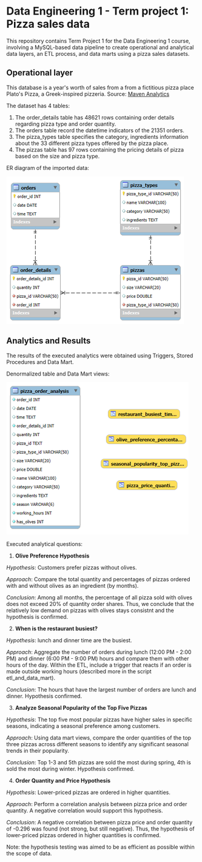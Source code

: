 # Data Engineering 1 - Term project 1: Pizza sales data
This repository contains Term Project 1 for the Data Engineering 1 course, involving a MySQL-based data pipeline to create operational and analytical data layers, an ETL process, and data marts using a pizza sales datasets.


## Operational layer
This database is a year's worth of sales from a from a fictitious pizza place Plato's Pizza, a Greek-inspired pizzeria.
Source: [Maven Analytics](https://mavenanalytics.io/challenges/maven-pizza-challenge/be511a47-85fd-4931-8293-c3bffb577199)

The dataset has 4 tables:
1. The order_details table has 48621 rows containing order details regarding pizza type and order quantity.
2. The orders table record the datetime indicators of the 21351 orders.
3. The pizza_types table specifies the category, ingredients information about the 33 different pizza types offered by the pizza place.
4. The pizzas table has 97 rows containing the pricing details of pizza based on the size and pizza type.

ER diagram of the imported data:

![ER Diagram](https://github.com/ttanyay/data-eng1-project1/blob/main/Term1/pizza_db_eer_diagram.png)

## Analytics and Results
The results of the executed analytics were obtained using Triggers, Stored Procedures and Data Mart.

Denormalized table and Data Mart views:

![ER Diagram](https://github.com/ttanyay/data-eng1-project1/blob/main/Term1/denormalized_table_and_data_mart.png)

Executed analytical questions:
1. **Olive Preference Hypothesis**

_Hypothesis_: Customers prefer pizzas without olives.

_Approach_: Compare the total quantity and percentages of pizzas ordered with and without olives as an ingredient (by months). 

_Conclusion_: Among all months, the percentage of all pizza sold with olives does not exceed 20% of quantity order shares. Thus, we conclude that the relatively low demand on pizzas with olives stays consistnt and the hypothesis is confirmed.

2. **When is the restaurant busiest?**

_Hypothesis_: lunch and dinner time are the busiest. 

_Approach_: Aggregate the number of orders during lunch (12:00 PM - 2:00 PM) and dinner (6:00 PM - 9:00 PM) hours and compare them with other hours of the day. Within the ETL, include a trigger that reacts if an order is made outside working hours (described more in the script etl_and_data_mart).

_Conclusion_: The hours that have the largest number of orders are lunch and dinner. Hypothesis confirmed.

3. **Analyze Seasonal Popularity of the Top Five Pizzas**

_Hypothesis_: The top five most popular pizzas have higher sales in specific seasons, indicating a seasonal preference among customers.

_Approach_: Using data mart views, compare the order quantities of the top three pizzas across different seasons to identify any significant seasonal trends in their popularity.

_Conclusion_: Top 1-3 and 5th pizzas are sold the most during spring, 4th is sold the most during winter. Hypothesis confirmed.

4. **Order Quantity and Price Hypothesis**

_Hypothesis_: Lower-priced pizzas are ordered in higher quantities.

_Approach_: Perform a correlation analysis between pizza price and order quantity. A negative correlation would support this hypothesis.

_Conclusion_: A negative correlation between pizza price and order quantity of -0.296 was found (not strong, but still negative). Thus, the hypothesis of lower-priced pizzas ordered in higher quantities is confirmed.

Note: the hypothesis testing was aimed to be as efficient as possible within the scope of data.
